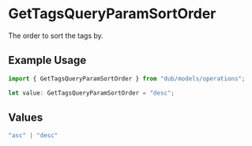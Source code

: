 # GetTagsQueryParamSortOrder

The order to sort the tags by.

## Example Usage

```typescript
import { GetTagsQueryParamSortOrder } from "dub/models/operations";

let value: GetTagsQueryParamSortOrder = "desc";
```

## Values

```typescript
"asc" | "desc"
```